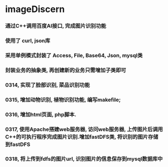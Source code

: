 # imageDiscern

### 通过C++调用百度AI接口, 完成图片识别功能

### 使用了 curl, json库

### 采用单例模式封装了 Access, File, Base64, Json, mysql类

### 封装业务的抽象类, 再创建新的业务只需增加子类即可

### 0314, 实现了脸部识别, 菜品识别功能

### 0315, 增加动物识别, 植物识别功能, 编写makefile; 

### 0316, 增加html页面, php脚本. 

### 0317, 使用Apache搭建web服务器, 访问web服务器, 上传图片后调用C++的可执行程序完成图片识别.增加fastDFS类, 将识别的图片存储到fastDFS

### 0318, 将上传到fdfs的图片url, 识别图片的信息保存到mysql数据库中 
    

